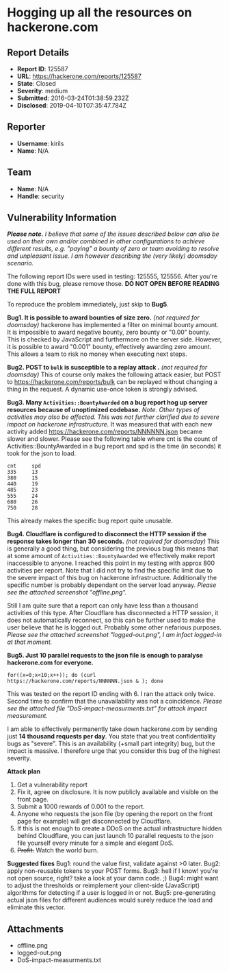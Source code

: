 # Hogging up all the resources on hackerone.com

## Report Details
- **Report ID**: 125587
- **URL**: https://hackerone.com/reports/125587
- **State**: Closed
- **Severity**: medium
- **Submitted**: 2016-03-24T01:38:59.232Z
- **Disclosed**: 2019-04-10T07:35:47.784Z

## Reporter
- **Username**: kirils
- **Name**: N/A

## Team
- **Name**: N/A
- **Handle**: security

## Vulnerability Information
***Please note.*** *I believe that some of the issues described below can also be used on their own and/or combined in other configurations to achieve different results, e.g. "paying" a bounty of zero or team avoiding to resolve and unpleasant issue. I am however describing the (very likely) doomsday scenario.*

The following report IDs were used in testing: 125555, 125556. After you're done with this bug, please remove those. **DO NOT OPEN BEFORE READING THE FULL REPORT**

To reproduce the problem immediately, just skip to **Bug5**.

**Bug1. It is possible to award bounties of size zero.** *(not required for doomsday)*
hackerone has implemented a filter on minimal bounty amount. It is impossible to award negative bounty, zero bounty or "0.00" bounty. This is checked by JavaScript and furthermore on the server side. However, it is possible to award "0.001" bounty, effectively awarding zero amount. This allows a team to risk no money when executing next steps.

**Bug2. POST to `bulk` is susceptible to a replay attack .** *(not required for doomsday)*
This of course only makes the following attack easier, but POST to https://hackerone.com/reports/bulk can be replayed without changing a thing in the request. A dynamic use-once token is strongly advised.

**Bug3. Many `Activities::BountyAwarded` on a bug report hog up server resources because of unoptimized codebase.** 
*Note. Other types of activities may also be affected. This was not further clarified due to severe impact on hackerone infrastructure.*
It was measured that with each new activity added https://hackerone.com/reports/NNNNNN.json became slower and slower.
Please see the following table where cnt is the count of Activities::BountyAwarded in a bug report and spd is the time (in seconds) it took for the json to load.
```
cnt		spd
335		13
380		15
440		19
485		23
555		24
680		26
750		28
```
This already makes the specific bug report quite unusable.

**Bug4. Cloudflare is configured to disconnect the HTTP session if the response takes longer than 30 seconds.** *(not required for doomsday)*
This is generally a good thing, but considering the previous bug this means that at some amount of `Activities::BountyAwarded` we effectively make report inaccessible to anyone. I reached this point in my testing with approx 800 activities per report. Note that I did not try to find the specific limit due to the severe impact of this bug on hackerone infrastructure. Additionally the specific number is probably dependant on the server load anyway.
*Please see the attached screenshot "offline.png".*

Still I am quite sure that a report can only have less than a thousand activities of this type.
After Cloudflare has disconnected a HTTP session, it does not automatically reconnect, so this can be further used to make the user believe that he is logged out. Probably some other nefarious purposes.
*Please see the attached screenshot "logged-out.png", I am infact logged-in at that moment.*

**Bug5. Just 10 parallel requests to the json file is enough to paralyse hackerone.com for everyone.**
```
for((x=0;x<10;x++)); do (curl https://hackerone.com/reports/NNNNNN.json & ); done
```
This was tested on the report ID ending with 6. I ran the attack only twice. Second time to confirm that the unavailability was not a coincidence.
*Please see the attached file "DoS-impact-measurments.txt" for attack impact measurement.*

I am able to effectively permanently take down hackerone.com by sending just **14 thousand requests per day**. You state that you treat confidentiality bugs as "severe". This is an availability (+small part integrity) bug, but the impact is massive. I therefore urge that you consider this bug of the highest severity.


**Attack plan**
1. Get a vulnerability report
2. Fix it, agree on disclosure. It is now publicly available and visible on the front page.
3. Submit a 1000 rewards of 0.001 to the report.
4. Anyone who requests the json file (by opening the report on the front page for example) will get disconnected by Cloudflare.
5. If this is not enough to create a DDoS on the actual infrastructure hidden behind Cloudflare, you can just launch 10 parallel requests to the json file yourself every minute for a simple and elegant DoS.
6. ~~Profit.~~ Watch the world burn.

**Suggested fixes**
Bug1: round the value first, validate against >0 later.
Bug2: apply non-reusable tokens to your POST forms.
Bug3: hell if I know! you're not open source, right? take a look at your damn code. ;)
Bug4: might want to adjust the thresholds or reimplement your client-side (JavaScript) algorithms for detecting if a user is logged in or not.
Bug5: pre-generating actual json files for different audiences would surely reduce the load and eliminate this vector.

## Attachments
- offline.png
- logged-out.png
- DoS-impact-measurments.txt
